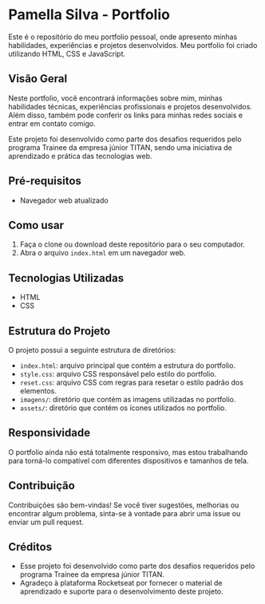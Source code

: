 # Pamella Silva - Portfolio

Este é o repositório do meu portfolio pessoal, onde apresento minhas habilidades, experiências e projetos desenvolvidos. Meu portfolio foi criado utilizando HTML, CSS e JavaScript.

## Visão Geral

Neste portfolio, você encontrará informações sobre mim, minhas habilidades técnicas, experiências profissionais e projetos desenvolvidos. Além disso, também pode conferir os links para minhas redes sociais e entrar em contato comigo.

Este projeto foi desenvolvido como parte dos desafios requeridos pelo programa Trainee da empresa júnior TITAN, sendo uma iniciativa de aprendizado e prática das tecnologias web.

## Pré-requisitos

- Navegador web atualizado

## Como usar

1. Faça o clone ou download deste repositório para o seu computador.
2. Abra o arquivo `index.html` em um navegador web. 

## Tecnologias Utilizadas

- HTML
- CSS

## Estrutura do Projeto

O projeto possui a seguinte estrutura de diretórios:

- `index.html`: arquivo principal que contém a estrutura do portfolio.
- `style.css`: arquivo CSS responsável pelo estilo do portfolio.
- `reset.css`: arquivo CSS com regras para resetar o estilo padrão dos elementos.
- `imagens/`: diretório que contém as imagens utilizadas no portfolio.
- `assets/`: diretório que contém os ícones utilizados no portfolio.

## Responsividade

O portfolio ainda não está totalmente responsivo, mas estou trabalhando para torná-lo compatível com diferentes dispositivos e tamanhos de tela.

## Contribuição

Contribuições são bem-vindas! Se você tiver sugestões, melhorias ou encontrar algum problema, sinta-se à vontade para abrir uma issue ou enviar um pull request.

## Créditos

- Esse projeto foi desenvolvido como parte dos desafios requeridos pelo programa Trainee da empresa júnior TITAN.
- Agradeço à plataforma Rocketseat por fornecer o material de aprendizado e suporte para o desenvolvimento deste projeto.



